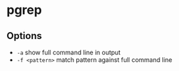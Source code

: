 # pgrep

## Options

* `-a` show full command line in output
* `-f <pattern>` match pattern against full command line
